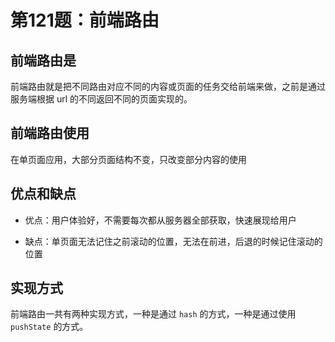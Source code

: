 # 第121题：前端路由

## 前端路由是

前端路由就是把不同路由对应不同的内容或页面的任务交给前端来做，之前是通过服务端根据 url 的不同返回不同的页面实现的。

## 前端路由使用

在单页面应用，大部分页面结构不变，只改变部分内容的使用

## 优点和缺点

* 优点：用户体验好，不需要每次都从服务器全部获取，快速展现给用户

* 缺点：单页面无法记住之前滚动的位置，无法在前进，后退的时候记住滚动的位置

## 实现方式

前端路由一共有两种实现方式，一种是通过 `hash` 的方式，一种是通过使用 `pushState` 的方式。